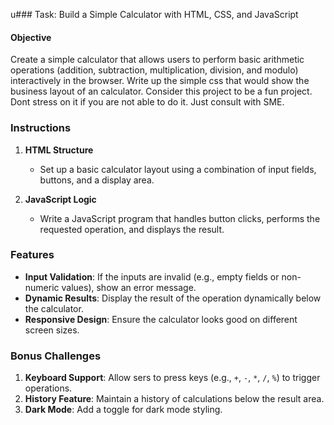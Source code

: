 u### Task: Build a Simple Calculator with HTML, CSS, and JavaScript

#### Objective

Create a simple calculator that allows users to perform basic arithmetic operations (addition, subtraction, multiplication, division, and modulo) interactively in the browser. Write up the simple css that would show the business layout of an calculator. Consider this project to be a fun project. Dont stress on it if you are not able to do it. Just consult with SME.

### Instructions

1. **HTML Structure**

   - Set up a basic calculator layout using a combination of input fields, buttons, and a display area.

2. **JavaScript Logic**
   - Write a JavaScript program that handles button clicks, performs the requested operation, and displays the result.

### Features

- **Input Validation**: If the inputs are invalid (e.g., empty fields or non-numeric values), show an error message.
- **Dynamic Results**: Display the result of the operation dynamically below the calculator.
- **Responsive Design**: Ensure the calculator looks good on different screen sizes.

### Bonus Challenges

1. **Keyboard Support**: Allow sers to press keys (e.g., `+`, `-`, `*`, `/`, `%`) to trigger operations.
2. **History Feature**: Maintain a history of calculations below the result area.
3. **Dark Mode**: Add a toggle for dark mode styling.
